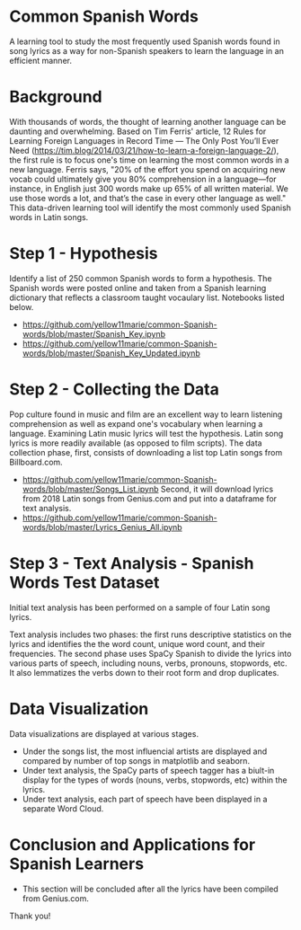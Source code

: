 # Common Spanish Words
A learning tool to study the most frequently used Spanish words found in song lyrics as a way for non-Spanish speakers to learn the language in an efficient manner.

# Background
With thousands of words, the thought of learning another language can be daunting and overwhelming. Based on Tim Ferris' article, 12 Rules for Learning Foreign Languages in Record Time — The Only Post You’ll Ever Need (https://tim.blog/2014/03/21/how-to-learn-a-foreign-language-2/), the first rule is to focus one's time on learning the most common words in a new language. Ferris says, "20% of the effort you spend on acquiring new vocab could ultimately give you 80% comprehension in a language—for instance, in English just 300 words make up 65% of all written material. We use those words a lot, and that’s the case in every other language as well." This data-driven learning tool will identify the most commonly used Spanish words in Latin songs.

# Step 1 - Hypothesis 
Identify a list of 250 common Spanish words to form a hypothesis. The Spanish words were posted online and taken from a Spanish learning dictionary that reflects a classroom taught vocaulary list. Notebooks listed below.
- https://github.com/yellow11marie/common-Spanish-words/blob/master/Spanish_Key.ipynb
- https://github.com/yellow11marie/common-Spanish-words/blob/master/Spanish_Key_Updated.ipynb

# Step 2 - Collecting the Data 
Pop culture found in music and film are an excellent way to learn listening comprehension as well as expand one's vocabulary when learning a language. Examining Latin music lyrics will test the hypothesis. Latin song lyrics is more readily available (as opposed to film scripts). The data collection phase, first, consists of downloading a list top Latin songs from Billboard.com. 
- https://github.com/yellow11marie/common-Spanish-words/blob/master/Songs_List.ipynb
Second, it will download lyrics from 2018 Latin songs from Genius.com and put into a dataframe for text analysis. 
- https://github.com/yellow11marie/common-Spanish-words/blob/master/Lyrics_Genius_All.ipynb

# Step 3 - Text Analysis - Spanish Words Test Dataset
Initial text analysis has been performed on a sample of four Latin song lyrics. 

Text analysis includes two phases: the first runs descriptive statistics on the lyrics and identifies the the word count, unique word count, and their frequencies. The second phase uses SpaCy Spanish to divide the lyrics into various parts of speech, including nouns, verbs, pronouns, stopwords, etc. It also lemmatizes the verbs down to their root form and drop duplicates.

# Data Visualization
Data visualizations are displayed at various stages. 
- Under the songs list, the most influencial artists are displayed and compared by number of top songs in matplotlib and seaborn.
- Under text analysis, the SpaCy parts of speech tagger has a biult-in display for the types of words (nouns, verbs, stopwords, etc) within the lyrics. 
- Under text analysis, each part of speech have been displayed in a separate Word Cloud.

# Conclusion and Applications for Spanish Learners
- This section will be concluded after all the lyrics have been compiled from Genius.com.

Thank you!
